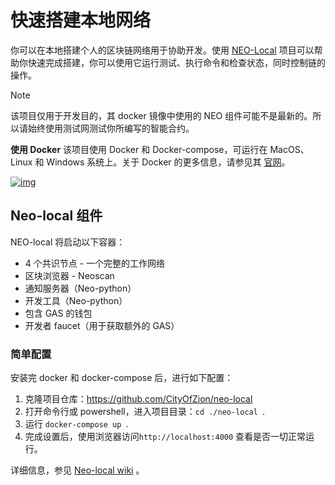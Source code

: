 # 快速搭建本地网络

你可以在本地搭建个人的区块链网络用于协助开发。使用 [NEO-Local](https://github.com/CityOfZion/neo-local) 项目可以帮助你快速完成搭建，你可以使用它运行测试、执行命令和检查状态，同时控制链的操作。

> [!Note]
>
> 该项目仅用于开发目的，其 docker 镜像中使用的 NEO 组件可能不是最新的。所以请始终使用测试网测试你所编写的智能合约。

**使用 Docker** 
该项目使用 Docker 和 Docker-compose，可运行在 MacOS、Linux 和 Windows 系统上。关于 Docker 的更多信息，请参见其 [官网](https://www.docker.com/)。

[![img](https://github.com/neo-project/docs/raw/df3f3750862af288a789f05df456d2ce77175d04/assets/neolocal.png)](https://github.com/neo-project/docs/blob/df3f3750862af288a789f05df456d2ce77175d04/assets/neolocal.png)

## Neo-local 组件

 NEO-local 将启动以下容器： 

- 4 个共识节点 -  一个完整的工作网络
- 区块浏览器 - Neoscan
- 通知服务器（Neo-python）
- 开发工具（Neo-python）
- 包含 GAS 的钱包
- 开发者 faucet（用于获取额外的 GAS）

### 简单配置 

安装完 docker 和 docker-compose 后，进行如下配置： 

1. 克隆项目仓库：<https://github.com/CityOfZion/neo-local>
2. 打开命令行或 powershell，进入项目目录：`cd ./neo-local `.
3. 运行 `docker-compose up `.
4. 完成设置后，使用浏览器访问`http://localhost:4000` 查看是否一切正常运行。

详细信息，参见 [Neo-local wiki](https://github.com/CityOfZion/neo-local/wiki) 。